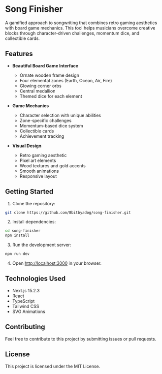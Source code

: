 # Song Finisher

A gamified approach to songwriting that combines retro gaming aesthetics with board game mechanics. This tool helps musicians overcome creative blocks through character-driven challenges, momentum dice, and collectible cards.

## Features

- **Beautiful Board Game Interface**
  - Ornate wooden frame design
  - Four elemental zones (Earth, Ocean, Air, Fire)
  - Glowing corner orbs
  - Central medallion
  - Themed dice for each element

- **Game Mechanics**
  - Character selection with unique abilities
  - Zone-specific challenges
  - Momentum-based dice system
  - Collectible cards
  - Achievement tracking

- **Visual Design**
  - Retro gaming aesthetic
  - Pixel art elements
  - Wood textures and gold accents
  - Smooth animations
  - Responsive layout

## Getting Started

1. Clone the repository:
```bash
git clone https://github.com/8bitbyadog/song-finisher.git
```

2. Install dependencies:
```bash
cd song-finisher
npm install
```

3. Run the development server:
```bash
npm run dev
```

4. Open [http://localhost:3000](http://localhost:3000) in your browser.

## Technologies Used

- Next.js 15.2.3
- React
- TypeScript
- Tailwind CSS
- SVG Animations

## Contributing

Feel free to contribute to this project by submitting issues or pull requests.

## License

This project is licensed under the MIT License.
